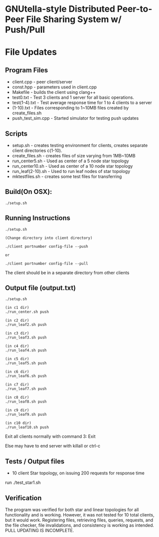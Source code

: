 # GNUtella-style Distributed Peer-to-Peer File Sharing System w/ Push/Pull
# File Updates

## Program Files
- client.cpp - peer client/server
- const.hpp - parameters used in client.cpp
- Makefile - builds the client using clang++
- test0.txt - Test 3 clients and 1 server for all basic operations.
- test(1-4).txt - Test average response time for 1 to 4 clients to a server
- (1-10).txt - Files corresponding to 1~10MB files created by create_files.sh
- push_test_sim.cpp - Started simulator for testing push updates

## Scripts
- setup.sh - creates testing environment for clients, creates separate client
  directories c(1-10).
- create_files.sh - creates files of size varying from 1MB~10MB
- run_center5.sh - Used as center of a 5 node star topology
- run_center10.sh - Used as center of a 10 node star topology
- run_leaf(2-10).sh - Used to run leaf nodes of star topology
- mktestfiles.sh - creates some test files for transferring

## Build(On OSX):

	./setup.sh 

## Running Instructions

	./setup.sh
	
	(Change directory into client directory)

	./client portnumber config-file --push

	or

	./client portnumber config-file --pull

The client should be in a separate directory from other clients

## Output file (output.txt)

	./setup.sh

	(in c1 dir)
	./run_center.sh push

	(in c2 dir)
	./run_leaf2.sh push

	(in c3 dir)
	./run_leaf3.sh push
	
	(in c4 dir)
	./run_leaf4.sh push
	
	(in c5 dir)
	./run_leaf5.sh push
	
	(in c6 dir)
	./run_leaf6.sh push
	
	(in c7 dir)
	./run_leaf7.sh push
	
	(in c8 dir)
	./run_leaf8.sh push
	
	(in c9 dir)
	./run_leaf9.sh push
	
	(in c10 dir)
	./run_leaf10.sh push

Exit all clients normally with command 3: Exit

Else may have to end server with killall or ctrl-c

## Tests / Output files
- 10 client Star topology, on issuing 200 requests for response time

run ./test_star1.sh

## Verification
The program was verified for both star and linear topologies for all
functionality and is working. However, it was not tested for 10 total clients,
but it would work. Registering files, retrieving files, queries, requests, and
the file checker, file invalidations, and consistency is working as intended.
PULL UPDATING IS INCOMPLETE.
